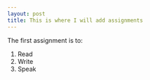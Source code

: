 ```yaml
---
layout: post
title: This is where I will add assignments
---
```


The first assignment is to:
1. Read
2. Write
3. Speak
